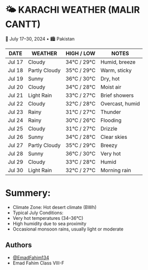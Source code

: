 #    🌤 KARACHI WEATHER (MALIR CANTT)
📅 July 17–30, 2024 • 🏙️ Pakistan  

| DATE   | WEATHER       | HIGH / LOW  | NOTES           |
| ------ | ------------- | ----------- | --------------- |
| Jul 17 | Cloudy        | 34°C / 29°C | Humid, breeze   |
| Jul 18 | Partly Cloudy | 35°C / 29°C | Warm, sticky    |
| Jul 19 | Sunny         | 36°C / 30°C | Dry, hot        |
| Jul 20 | Cloudy        | 34°C / 28°C | Moist air       |
| Jul 21 | Light Rain    | 33°C / 27°C | Brief showers   |
| Jul 22 | Cloudy        | 32°C / 28°C | Overcast, humid |
| Jul 23 | Rainy         | 31°C / 27°C | Thunder         |
| Jul 24 | Rainy         | 30°C / 26°C | Flooding        |
| Jul 25 | Cloudy        | 31°C / 27°C | Drizzle         |
| Jul 26 | Sunny         | 34°C / 28°C | Clear skies     |
| Jul 27 | Partly Cloudy | 35°C / 29°C | Breezy          |
| Jul 28 | Sunny         | 36°C / 30°C | Very hot        |
| Jul 29 | Cloudy        | 33°C / 28°C | Humid           |
| Jul 30 | Light Rain    | 32°C / 27°C | Morning rain    |

# Summery:
* Climate Zone: Hot desert climate (BWh)
* Typical July Conditions:
* Very hot temperatures (34–36°C)
* High humidity due to sea proximity
* Occasional monsoon rains, usually light or moderate

## Authors

- [@EmadFahim134](https://www.github.com/EmadFahim134)
- Emad Fahim Class VIII-F

